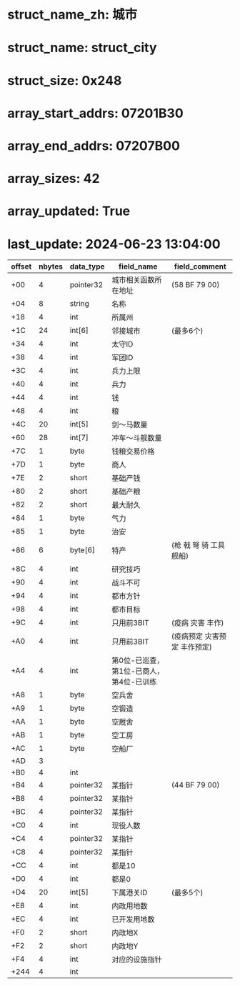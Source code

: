 # struct_name_zh: 城市
# struct_name: struct_city
# struct_size: 0x248
# array_start_addrs: 07201B30
# array_end_addrs: 07207B00
# array_sizes: 42
# array_updated: True
# last_update: 2024-06-23 13:04:00

| offset | nbytes | data_type | field_name                               | field_comment                |
| ------ | ------ | --------- | ---------------------------------------- | ---------------------------- |
| +00    | 4      | pointer32 | 城市相关函数所在地址                     | (58 BF 79 00)                |
| +04    | 8      | string    | 名称                                     |                              |
| +18    | 4      | int       | 所属州                                   |                              |
| +1C    | 24     | int[6]    | 邻接城市                                 | (最多6个)                    |
| +34    | 4      | int       | 太守ID                                   |                              |
| +38    | 4      | int       | 军团ID                                   |                              |
| +3C    | 4      | int       | 兵力上限                                 |                              |
| +40    | 4      | int       | 兵力                                     |                              |
| +44    | 4      | int       | 钱                                       |                              |
| +48    | 4      | int       | 粮                                       |                              |
| +4C    | 20     | int[5]    | 剑～马数量                               |                              |
| +60    | 28     | int[7]    | 冲车～斗舰数量                           |                              |
| +7C    | 1      | byte      | 钱粮交易价格                             |                              |
| +7D    | 1      | byte      | 商人                                     |                              |
| +7E    | 2      | short     | 基础产钱                                 |                              |
| +80    | 2      | short     | 基础产粮                                 |                              |
| +82    | 2      | short     | 最大耐久                                 |                              |
| +84    | 1      | byte      | 气力                                     |                              |
| +85    | 1      | byte      | 治安                                     |                              |
| +86    | 6      | byte[6]   | 特产                                     | (枪 戟 弩 骑 工具 舰船)      |
| +8C    | 4      | int       | 研究技巧                                 |                              |
| +90    | 4      | int       | 战斗不可                                 |                              |
| +94    | 4      | int       | 都市方针                                 |                              |
| +98    | 4      | int       | 都市目标                                 |                              |
| +9C    | 4      | int       | 只用前3BIT                               | (疫病 灾害 丰作)             |
| +A0    | 4      | int       | 只用前3BIT                               | (疫病预定 灾害预定 丰作预定) |
| +A4    | 4      | int       | 第0位-已巡查，第1位-已商人，第4位-已训练 |                              |
| +A8    | 1      | byte      | 空兵舍                                   |                              |
| +A9    | 1      | byte      | 空锻造                                   |                              |
| +AA    | 1      | byte      | 空厩舍                                   |                              |
| +AB    | 1      | byte      | 空工房                                   |                              |
| +AC    | 1      | byte      | 空船厂                                   |                              |
| +AD    | 3      |           |                                          |                              |
| +B0    | 4      | int       |                                          |                              |
| +B4    | 4      | pointer32 | 某指针                                   | (44 BF 79 00)                |
| +B8    | 4      | pointer32 | 某指针                                   |                              |
| +BC    | 4      | pointer32 | 某指针                                   |                              |
| +C0    | 4      | int       | 现役人数                                 |                              |
| +C4    | 4      | pointer32 | 某指针                                   |                              |
| +C8    | 4      | pointer32 | 某指针                                   |                              |
| +CC    | 4      | int       | 都是10                                   |                              |
| +D0    | 4      | int       | 都是0                                    |                              |
| +D4    | 20     | int[5]    | 下属港关ID                               | (最多5个)                    |
| +E8    | 4      | int       | 内政用地数                               |                              |
| +EC    | 4      | int       | 已开发用地数                             |                              |
| +F0    | 2      | short     | 内政地X                                  |                              |
| +F2    | 2      | short     | 内政地Y                                  |                              |
| +F4    | 4      | int       | 对应的设施指针                           |                              |
| +244   | 4      | int       |                                          |                              |
